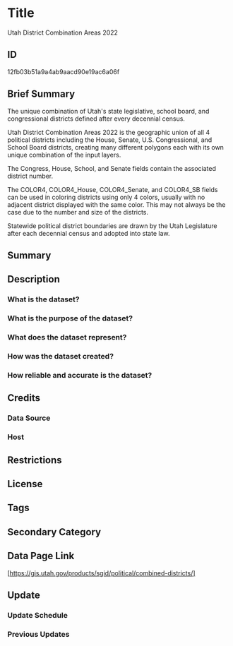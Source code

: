 # Title

Utah District Combination Areas 2022

## ID

12fb03b51a9a4ab9aacd90e19ac6a06f

## Brief Summary

The unique combination of Utah's state legislative, school board, and congressional districts defined after every decennial census.

Utah District Combination Areas 2022 is the geographic union of all 4 political districts including the House, Senate, U.S. Congressional, and School Board districts, creating many different polygons each with its own unique combination of the input layers.

The Congress, House, School, and Senate fields contain the associated district number.

The COLOR4, COLOR4_House, COLOR4_Senate, and COLOR4_SB fields can be used in coloring districts using only 4 colors, usually with no adjacent district displayed with the same color. This may not always be the case due to the number and size of the districts.

Statewide political district boundaries are drawn by the Utah Legislature after each decennial census and adopted into state law.

## Summary

## Description

### What is the dataset?

### What is the purpose of the dataset?

### What does the dataset represent?

### How was the dataset created?

### How reliable and accurate is the dataset?

## Credits

### Data Source

### Host

## Restrictions

## License

## Tags

## Secondary Category

## Data Page Link

[https://gis.utah.gov/products/sgid/political/combined-districts/]

## Update

### Update Schedule

### Previous Updates
